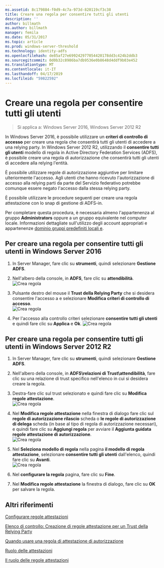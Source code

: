 ```yaml
---
ms.assetid: 8c179884-f0d9-4c7a-973d-820119cf3c38
title: Creare una regola per consentire tutti gli utenti
description: ''
author: billmath
ms.author: billmath
manager: femila
ms.date: 05/31/2017
ms.topic: article
ms.prod: windows-server-threshold
ms.technology: identity-adfs
ms.openlocfilehash: de85af27e699242977054420178dd3c424b2ddb3
ms.sourcegitcommit: 0d0b32c8986ba7db9536e0b8648d4ddf9b03e452
ms.translationtype: MT
ms.contentlocale: it-IT
ms.lasthandoff: 04/17/2019
ms.locfileid: "59822592"
---
```

# <a name="create-a-rule-to-permit-all-users"></a>Creare una regola per consentire tutti gli utenti

>Si applica a: Windows Server 2016, Windows Server 2012 R2

In Windows Server 2016, è possibile utilizzare un **criteri di controllo di accesso** per creare una regola che consentirà tutti gli utenti di accedere a una relying party.  In Windows Server 2012 R2, utilizzando il **consentire tutti gli utenti** modello di regola in Active Directory Federation Services \(ADFS\), è possibile creare una regola di autorizzazione che consentirà tutti gli utenti di accedere alla relying l'entità. 

È possibile utilizzare regole di autorizzazione aggiuntive per limitare ulteriormente l'accesso. Agli utenti che hanno ricevuto l'autorizzazione di accesso alla relying parti da parte del Servizio federativo potrebbe comunque essere negato l'accesso dalla stessa relying party.  
  
È possibile utilizzare le procedure seguenti per creare una regola attestazione con lo snap di gestione di ADFS\-in.  
  
Per completare questa procedura, è necessaria almeno l'appartenenza al gruppo **Administrators** oppure a un gruppo equivalente nel computer locale.  Informazioni dettagliate sull'utilizzo degli account appropriati e appartenenze [dominio gruppi predefiniti locali e](https://go.microsoft.com/fwlink/?LinkId=83477). 

## <a name="to-create-a-rule-to-permit-all-users-in-windows-server-2016"></a>Per creare una regola per consentire tutti gli utenti in Windows Server 2016

1.  In Server Manager, fare clic su **strumenti**, quindi selezionare **Gestione ADFS**.  
  
2.  Nell'albero della console, in **ADFS**, fare clic su **attendibilità**. 
![Crea regola](media/Create-a-Rule-to-Permit-All-Users/permitall1.PNG)

3.  Pulsante destro del mouse il **Trust della Relying Party** che si desidera consentire l'accesso a e selezionare **Modifica criteri di controllo di accesso**.  
![Crea regola](media/Create-a-Rule-to-Permit-All-Users/permitall2.PNG)

4. Per l'accesso alla controllo criteri selezionare **consentire tutti gli utenti** e quindi fare clic su **Applica** e **Ok**.
![Crea regola](media/Create-a-Rule-to-Permit-All-Users/permitall3.PNG)
  
## <a name="to-create-a-rule-to-permit-all-users-in-windows-server-2012-r2"></a>Per creare una regola per consentire tutti gli utenti in Windows Server 2012 R2 
  
1.  In Server Manager, fare clic su **strumenti**, quindi selezionare **Gestione ADFS**.  
  
2.  Nell'albero della console, in **ADFS\\relazioni di Trust\\attendibilità**, fare clic su una relazione di trust specifico nell'elenco in cui si desidera creare la regola.  

3.  Destra\-fare clic sul trust selezionato e quindi fare clic su **Modifica regole attestazione**.  
![Crea regola](media/Create-a-Rule-to-Permit-All-Users/permitall4.PNG)  

4.  Nel **Modifica regole attestazione** nella finestra di dialogo fare clic sul **regole di autorizzazione rilascio** scheda o **le regole di autorizzazione di delega** scheda \(in base al tipo di regola di autorizzazione necessari\), e quindi fare clic su **Aggiungi regola** per avviare il **Aggiunta guidata regole attestazione di autorizzazione**.  
![Crea regola](media/Create-a-Rule-to-Permit-All-Users/permitall5.PNG)  
5.  Nel **Seleziona modello di regola** nella pagina **il modello di regola attestazione**, selezionare **consentire tutti gli utenti** dall'elenco, quindi fare clic su **Avanti**.  
![Crea regola](media/Create-a-Rule-to-Permit-All-Users/permitall6.PNG)    
6.  Nel **configurare la regola** pagina, fare clic su **Fine**.  
  
7.  Nel **Modifica regole attestazione** la finestra di dialogo, fare clic su **OK** per salvare la regola.  

## <a name="additional-references"></a>Altri riferimenti 
[Configurare regole attestazioni](Configure-Claim-Rules.md)  
 
[Elenco di controllo: Creazione di regole attestazione per un Trust della Relying Party](https://technet.microsoft.com/library/ee913578.aspx)  
  
[Quando usare una regola di attestazione di autorizzazione](../../ad-fs/technical-reference/When-to-Use-an-Authorization-Claim-Rule.md)  

[Ruolo delle attestazioni](../../ad-fs/technical-reference/The-Role-of-Claims.md)  
  
[Il ruolo delle regole attestazioni](../../ad-fs/technical-reference/The-Role-of-Claim-Rules.md)  
